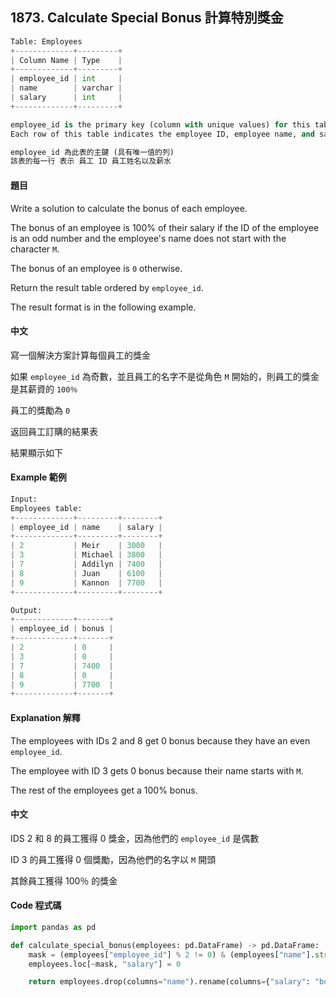 ## 1873. Calculate Special Bonus 計算特別獎金

```py
Table: Employees
+-------------+---------+
| Column Name | Type    |
+-------------+---------+
| employee_id | int     |
| name        | varchar |
| salary      | int     |
+-------------+---------+

employee_id is the primary key (column with unique values) for this table.
Each row of this table indicates the employee ID, employee name, and salary.

employee_id 為此表的主鍵 (具有唯一值的列)
該表的每一行 表示 員工 ID 員工姓名以及薪水
```

#### 題目
 
Write a solution to calculate the bonus of each employee. 

The bonus of an employee is 100% of their salary if the ID of the employee is an odd number and the employee's name does not start with the character `M`. 

The bonus of an employee is `0` otherwise.

Return the result table ordered by `employee_id`.

The result format is in the following example.

#### 中文

寫一個解決方案計算每個員工的獎金

如果 `employee_id` 為奇數，並且員工的名字不是從角色 `M` 開始的，則員工的獎金是其薪資的 `100％` 

員工的獎勵為 `0`

返回員工訂購的結果表

結果顯示如下

#### Example 範例

```py
Input: 
Employees table:
+-------------+---------+--------+
| employee_id | name    | salary |
+-------------+---------+--------+
| 2           | Meir    | 3000   |
| 3           | Michael | 3800   |
| 7           | Addilyn | 7400   |
| 8           | Juan    | 6100   |
| 9           | Kannon  | 7700   |
+-------------+---------+--------+

Output: 
+-------------+-------+
| employee_id | bonus |
+-------------+-------+
| 2           | 0     |
| 3           | 0     |
| 7           | 7400  |
| 8           | 0     |
| 9           | 7700  |
+-------------+-------+
```

#### Explanation 解釋

The employees with IDs 2 and 8 get 0 bonus because they have an even `employee_id`.

The employee with ID 3 gets 0 bonus because their name starts with `M`.

The rest of the employees get a 100% bonus.

#### 中文

IDS 2 和 8 的員工獲得 0 獎金，因為他們的 `employee_id` 是偶數

ID 3 的員工獲得 0 個獎勵，因為他們的名字以 `M` 開頭

其餘員工獲得 100％ 的獎金

#### Code 程式碼

```py 
import pandas as pd

def calculate_special_bonus(employees: pd.DataFrame) -> pd.DataFrame:
    mask = (employees["employee_id"] % 2 != 0) & (employees["name"].str[0] != "M")
    employees.loc[~mask, "salary"] = 0

    return employees.drop(columns="name").rename(columns={"salary": "bonus"}).sort_values(by="employee_id")
```